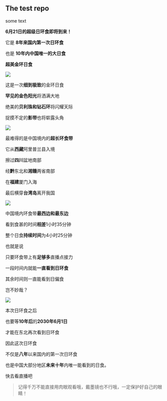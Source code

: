 ## The test repo
some text



**6月21日的超级日环食即将到来！**

它是 **8年来国内第一次日环食**

也是 **10年内中国唯一的大日食**

**超美金环日食**



![](https://explee.oss-cn-beijing.aliyuncs.com/blog/posts/temp/earth.gif)



这是一次**细到极致**的金环日食

**罕见的金色阳光**将洒满大地

绝美的**贝利珠和钻石环**将闪耀天际

捉摸不定的**影带**也将崭露头角



![](https://explee.oss-cn-beijing.aliyuncs.com/blog/posts/temp/rishi_02.jpg)



最难得的是中国境内的**超长环食带**

它从**西藏**阿里普兰县入境

擦过**四川**盆地南部

经**黔**东北和**湘赣**两省南部

在**福建**厦门入海

最后横穿**台湾岛**离开我国



![](https://explee.oss-cn-beijing.aliyuncs.com/blog/posts/temp/rishi_03.jpg)



中国境内环食带**最西边和最东边**

看到食甚的时间**相差**1小时35分钟

整个日食**持续时间**为4小时25分钟

也就是说

只要环食带上有**足够多**直播点接力

一段时间内就能**一直看到日环食**

其余时间则一直能看到日偏食

岂不妙哉？



![](https://explee.oss-cn-beijing.aliyuncs.com/blog/posts/temp/rishi_04.jpg)



本次日环食之后

也要等**10年后**的**2030年6月1日**

才能在东北再次看到日环食

因此这次日环食

不仅是**八年**以来国内的第一次日环食

也是中国大部分地区**未来十年**内唯一能看到的日食。

快去看直播吧



> 记得千万不能直接用肉眼观看哦，戴墨镜也不行哦，一定保护好自己的眼睛！

